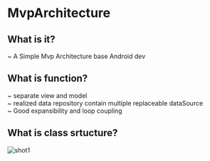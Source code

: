 # MvpArchitecture
## What is it?
~ A Simple Mvp Architecture base Android dev
## What is function?
~ separate view and model <br>
~ realized data repository contain multiple replaceable dataSource <br>
~ Good expansibility and loop coupling <br>
## What is class srtucture? 
![shot1](https://github.com/zhuxiaogit/MvpArchitecture/blob/master/mvp_arch/intro1.png)
